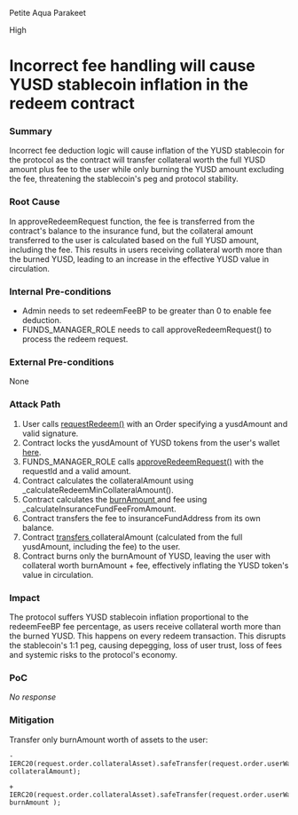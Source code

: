Petite Aqua Parakeet

High

# Incorrect fee handling will cause YUSD stablecoin inflation in the redeem contract

### Summary

Incorrect fee deduction logic will cause inflation of the YUSD stablecoin for the protocol as the contract will transfer collateral worth the full YUSD amount plus fee to the user while only burning the YUSD amount excluding the fee, threatening the stablecoin's peg and protocol stability.

### Root Cause

In approveRedeemRequest function, the fee is transferred from the contract's balance to the insurance fund, but the collateral amount transferred to the user is calculated based on the full YUSD amount, including the fee. This results in users receiving collateral worth more than the burned YUSD, leading to an increase in the effective YUSD value in circulation.

### Internal Pre-conditions

- Admin needs to set redeemFeeBP to be greater than 0 to enable fee deduction.
- FUNDS_MANAGER_ROLE needs to call approveRedeemRequest() to process the redeem request.

### External Pre-conditions

None

### Attack Path

1. User calls [requestRedeem()](https://github.com/sherlock-audit/2025-04-aegis-op-grant/blob/main/aegis-contracts/contracts/AegisMinting.sol#L277) with an Order specifying a yusdAmount and valid signature.
2. Contract locks the yusdAmount of YUSD tokens from the user's wallet [here](https://github.com/sherlock-audit/2025-04-aegis-op-grant/blob/main/aegis-contracts/contracts/AegisMinting.sol#L303).
3. FUNDS_MANAGER_ROLE calls [approveRedeemRequest()](https://github.com/sherlock-audit/2025-04-aegis-op-grant/blob/main/aegis-contracts/contracts/AegisMinting.sol#L315) with the requestId and a valid amount.
4. Contract calculates the collateralAmount using _calculateRedeemMinCollateralAmount().
5. Contract calculates the [burnAmount ](https://github.com/sherlock-audit/2025-04-aegis-op-grant/blob/main/aegis-contracts/contracts/AegisMinting.sol#L346)and fee using _calculateInsuranceFundFeeFromAmount.
6. Contract transfers the fee to insuranceFundAddress from its own balance.
7. Contract [transfers ](https://github.com/sherlock-audit/2025-04-aegis-op-grant/blob/main/aegis-contracts/contracts/AegisMinting.sol#L354)collateralAmount (calculated from the full yusdAmount, including the fee) to the user.
8. Contract burns only the burnAmount of YUSD, leaving the user with collateral worth burnAmount + fee, effectively inflating the YUSD token's value in circulation.

### Impact

The protocol suffers YUSD stablecoin inflation proportional to the redeemFeeBP fee percentage, as users receive collateral worth more than the burned YUSD. This happens on every redeem transaction. 
This disrupts the stablecoin's 1:1 peg, causing depegging, loss of user trust, loss of fees and systemic risks to the protocol's economy.

### PoC

_No response_

### Mitigation

Transfer only burnAmount worth of assets to the user:

```solidity
- IERC20(request.order.collateralAsset).safeTransfer(request.order.userWallet, collateralAmount);
```

```solidity
+ IERC20(request.order.collateralAsset).safeTransfer(request.order.userWallet, burnAmount );
```